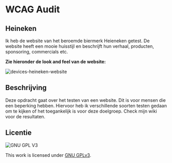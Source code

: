 # WCAG Audit 

## Heineken

Ik heb de website van het beroemde biermerk Heieneken getest. De website heeft een mooie huisstijl en beschrijft hun verhaal, producten, sponsoring, commercials etc.

**Zie hieronder de look and feel van de website:**

![devices-heineken-website](https://user-images.githubusercontent.com/112861375/199491372-7aa32e3d-7174-4f58-9c9f-ab1b276ec343.png)

## Beschrijving

Deze opdracht gaat over het testen van een website. Dit is voor mensen die een beperking hebben. Hiervoor heb ik verschillende soorten testen gedaan om te kijken of het toegankelijk is voor deze doelgroep. Check mijn wiki voor de resultaten. 

## Licentie

![GNU GPL V3](https://www.gnu.org/graphics/gplv3-127x51.png)

This work is licensed under [GNU GPLv3](./LICENSE).

